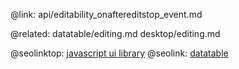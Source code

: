 @link: api/editability_onaftereditstop_event.md


@related:
	datatable/editing.md
    desktop/editing.md

@seolinktop: [javascript ui library](https://webix.com)
@seolink: [datatable](https://webix.com/widget/datatable/)